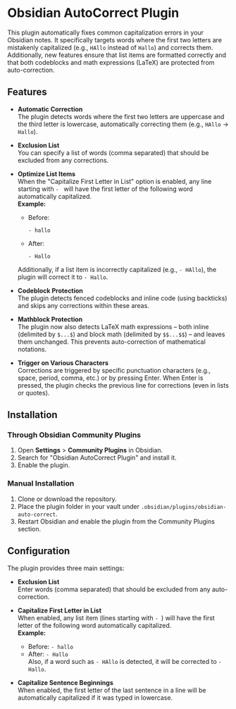 # Obsidian AutoCorrect Plugin

This plugin automatically fixes common capitalization errors in your Obsidian notes. It specifically targets words where the first two letters are mistakenly capitalized (e.g., `HAllo` instead of `Hallo`) and corrects them. Additionally, new features ensure that list items are formatted correctly and that both codeblocks and math expressions (LaTeX) are protected from auto-correction.

## Features

- **Automatic Correction**  
  The plugin detects words where the first two letters are uppercase and the third letter is lowercase, automatically correcting them (e.g., `HAllo` → `Hallo`).

- **Exclusion List**  
  You can specify a list of words (comma separated) that should be excluded from any corrections.

- **Optimize List Items**  
  When the "Capitalize First Letter in List" option is enabled, any line starting with `- ` will have the first letter of the following word automatically capitalized.  
  **Example:**  
  - Before:  
    ```
    - hallo
    ```  
  - After:  
    ```
    - Hallo
    ```  
  Additionally, if a list item is incorrectly capitalized (e.g., `- HAllo`), the plugin will correct it to `- Hallo`.

- **Codeblock Protection**  
  The plugin detects fenced codeblocks and inline code (using backticks) and skips any corrections within these areas.

- **Mathblock Protection**  
  The plugin now also detects LaTeX math expressions – both inline (delimited by `$...$`) and block math (delimited by `$$...$$`) – and leaves them unchanged. This prevents auto-correction of mathematical notations.

- **Trigger on Various Characters**  
  Corrections are triggered by specific punctuation characters (e.g., space, period, comma, etc.) or by pressing Enter. When Enter is pressed, the plugin checks the previous line for corrections (even in lists or quotes).

## Installation

### Through Obsidian Community Plugins

1. Open **Settings** > **Community Plugins** in Obsidian.
2. Search for "Obsidian AutoCorrect Plugin" and install it.
3. Enable the plugin.

### Manual Installation

1. Clone or download the repository.
2. Place the plugin folder in your vault under `.obsidian/plugins/obsidian-auto-correct`.
3. Restart Obsidian and enable the plugin from the Community Plugins section.

## Configuration

The plugin provides three main settings:

- **Exclusion List**  
  Enter words (comma separated) that should be excluded from any auto-correction.

- **Capitalize First Letter in List**  
  When enabled, any list item (lines starting with `- `) will have the first letter of the following word automatically capitalized.  
  **Example:**  
  - Before: `- hallo`  
  - After: `- Hallo`  
  Also, if a word such as `- HAllo` is detected, it will be corrected to `- Hallo`.

- **Capitalize Sentence Beginnings**  
  When enabled, the first letter of the last sentence in a line will be automatically capitalized if it was typed in lowercase.

